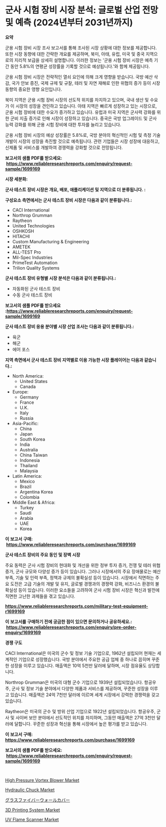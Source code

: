 <p><h1>군사 시험 장비 시장 분석: 글로벌 산업 전망 및 예측 (2024년부터 2031년까지)</h1></p><p><strong>요약</strong></p>
<p><p>군용 시험 장비 시장 조사 보고서를 통해 조사된 시장 상황에 대한 정보를 제공합니다. 또한 시장 동향에 대한 간략한 개요를 제공하며, 북미, 아태, 유럽, 미국 및 중국 지역으로의 지리적 보급을 상세히 설명합니다. 이러한 정보는 '군용 시험 장비 시장은 예측 기간 동안 5.8%의 연평균 성장률을 기록할 것으로 예상됩니다.'와 함께 제공됩니다.</p><p>군용 시험 장비 시장은 전략적인 열쇠 요인에 의해 크게 영향을 받습니다. 국방 예산 삭감, 국가 안보 증진, 국제 규제 및 규찰, 테러 및 자연 재해로 인한 위협의 증가 등이 시장 동향의 중요한 영향 요인입니다.</p><p>북미 지역은 군용 시험 장비 시장의 선도적 위치를 차지하고 있으며, 국내 생산 및 수요가 이 시장의 성장을 견인하고 있습니다. 아태 지역은 빠르게 성장하고 있는 시장으로, 군용 시험 장비에 대한 수요가 증가하고 있습니다. 유럽과 미국 지역은 군사력 강화를 위한 군비 지출 증가로 인해 시장이 성장하고 있습니다. 중국은 국방 업그레이드 및 군사 능력 강화를 위해 군용 시험 장비에 대한 투자를 늘리고 있습니다.</p><p>군용 시험 장비 시장의 예상 성장률은 5.8%로, 국방 분야의 혁신적인 시험 및 측정 기술 개발이 시장의 성장을 촉진할 것으로 예측됩니다. 관련 기업들은 시장 성장에 대응하고, 신제품 및 서비스를 개발하여 경쟁력을 강화할 것으로 전망됩니다.</p></p>
<p><strong>보고서의 샘플 PDF를 받으세요: &nbsp;<a href="https://www.reliableresearchreports.com/enquiry/request-sample/1699169">https://www.reliableresearchreports.com/enquiry/request-sample/1699169</a></strong></p>
<p><strong>시장 세분화:</strong></p>
<p><strong> 군사 테스트 장비 시장은 개요, 배포, 애플리케이션 및 지역으로 더 분류됩니다. :</strong></p>
<p><strong>구성요소 측면에서는 군사 테스트 장비 시장은 다음과 같이 분류됩니다.:</strong></p>
<p><ul><li>CACI International</li><li>Northrop Grumman</li><li>Raytheon</li><li>United Technologies</li><li>OSHKOSH</li><li>HITACHI</li><li>Custom Manufacturing & Engineering</li><li>AMETEK</li><li>ALL-TEST Pro</li><li>Mil-Spec Industries</li><li>PrimeTest Automation</li><li>Trilion Quality Systems</li></ul></p>
<p><strong> 군사 테스트 장비 유형별 시장 분석은 다음과 같이 분류됩니다.:</strong></p>
<p><ul><li>자동화된 군사 테스트 장비</li><li>수동 군사 테스트 장비</li></ul></p>
<p><strong>보고서의 샘플 PDF를 받으세요 :<a href="https://www.reliableresearchreports.com/enquiry/request-sample/1699169">https://www.reliableresearchreports.com/enquiry/request-sample/1699169</a></strong></p>
<p><strong> 군사 테스트 장비 응용 분야별 시장 산업 조사는 다음과 같이 분류됩니다.:</strong></p>
<p><ul><li>육군</li><li>해군</li><li>에어 포스</li></ul></p>
<p><strong>지역 측면에서 군사 테스트 장비 지역별로 이용 가능한 시장 플레이어는 다음과 같습니다.:</strong></p>
<p><ul>
    <li>
        North America:
        <ul>
            <li>United States</li>
            <li>Canada</li>
        </ul>
    </li>
    <li>
        Europe:
        <ul>
            <li>Germany</li>
            <li>France</li>
            <li>U.K.</li>
            <li>Italy</li>
            <li>Russia</li>
        </ul>
    </li>
    <li>
        Asia-Pacific:
        <ul>
            <li>China</li>
            <li>Japan</li>
            <li>South Korea</li>
            <li>India</li>
            <li>Australia</li>
            <li>China Taiwan</li>
            <li>Indonesia</li>
            <li>Thailand</li>
            <li>Malaysia</li>
        </ul>
    </li>
    <li>
        Latin America:
        <ul>
            <li>Mexico</li>
            <li>Brazil</li>
            <li>Argentina Korea</li>
            <li>Colombia</li>
        </ul>
    </li>
    <li>
        Middle East & Africa:
        <ul>
            <li>Turkey</li>
            <li>Saudi</li>
            <li>Arabia</li>
            <li>UAE</li>
            <li>Korea</li>
        </ul>
    </li>
    </ul></p>
<p><strong>이 보고서 구매: &nbsp;<a href="https://www.reliableresearchreports.com/purchase/1699169">https://www.reliableresearchreports.com/purchase/1699169</a></strong></p>
<p><strong>군사 테스트 장비의 주요 동인 및 장벽 시장</strong></p>
<p><p>주요 동력은 군사 시험 장비의 현대화 및 개선을 위한 정부 투자 증가, 전쟁 및 테러 위협 증가, 군사 규모와 다양성 증가 등이 있습니다. 그러나 시장에서의 주요 장애물로는 예산 부족, 기술 및 인력 부족, 정책과 규제의 불확실성 등이 있습니다. 시장에서 직면하는 주요 도전은 고급 기술의 개발 및 유지, 글로벌 경쟁과의 경쟁력 강화, 비즈니스 환경의 불확실성 등이 있습니다. 이러한 요소들을 고려하여 군사 시험 장비 시장은 혁신과 발전에 직면한 고난한 과제들을 겪고 있습니다.</p></p>
<p><strong><a href="https://www.reliableresearchreports.com/military-test-equipment-r1699169">https://www.reliableresearchreports.com/military-test-equipment-r1699169</a></strong></p>
<p><strong>이 보고서를 구매하기 전에 궁금한 점이 있으면 문의하거나 공유하세요.: &nbsp;<a href="https://www.reliableresearchreports.com/enquiry/pre-order-enquiry/1699169">https://www.reliableresearchreports.com/enquiry/pre-order-enquiry/1699169</a></strong></p>
<p><strong>경쟁 구도</strong></p>
<p><p>CACI International은 미국의 군수 및 정보 기술 기업으로, 1962년 설립되어 현재는 세계적인 기업으로 성장했습니다. 국방 분야에서 주요한 공급 업체 중 하나로 꼽히며 꾸준한 성장을 이루고 있습니다. 매출액은 10억 5천만 달러에 달하며, 시장 점유율도 상당합니다.</p><p>Northrop Grumman은 미국의 대형 군수 기업으로 1939년 설립되었습니다. 항공우주, 군사 및 정보 기술 분야에서 다양한 제품과 서비스를 제공하며, 꾸준한 성장을 이루고 있습니다. 매출액은 24억 7천만 달러에 이르며 세계 시장에서 강력한 경쟁력을 갖고 있습니다.</p><p>Raytheon은 미국의 군수 및 방위 산업 기업으로 1922년 설립되었습니다. 항공우주, 군사 및 사이버 보안 분야에서 선도적인 위치를 차지하며, 그동안 매출액은 27억 3천만 달러에 달합니다. 꾸준한 성장과 혁신을 통해 시장에서 높은 평가를 받고 있습니다.</p></p>
<p><strong>이 보고서 구매: &nbsp; <a href="https://www.reliableresearchreports.com/purchase/1699169">https://www.reliableresearchreports.com/purchase/1699169</a></strong></p>
<p><strong>보고서의 샘플 PDF를 받으세요: &nbsp;<a href="https://www.reliableresearchreports.com/enquiry/request-sample/1699169">https://www.reliableresearchreports.com/enquiry/request-sample/1699169</a></strong><strong></strong></p>
<p>&nbsp;</p>
<p><p><a href="https://github.com/nancykennedykellievqfqt2/Market-Research-Report-List-2/blob/main/high-pressure-vortex-blower-market.md">High Pressure Vortex Blower Market</a></p><p><a href="https://noble-drawer-34c.notion.site/Hydraulic-Chuck-Market-Size-and-Market-Trends-Complete-Industry-Overview-2024-to-2031-875bf423275e49db8e742789900806c9">Hydraulic Chuck Market</a></p><p><a href="https://github.com/schmahlson/Market-Research-Report-List-1/blob/main/988782630393.md">グラスファイバーウォールカバー</a></p><p><a href="https://view.publitas.com/reportprime-1/analyzing-3d-printing-system-market-global-industry-perspective-and-forecast-2024-to-2031/">3D Printing System Market</a></p><p><a href="https://github.com/seekum/Market-Research-Report-List-2/blob/main/uv-flame-scanner-market.md">UV Flame Scanner Market</a></p></p>